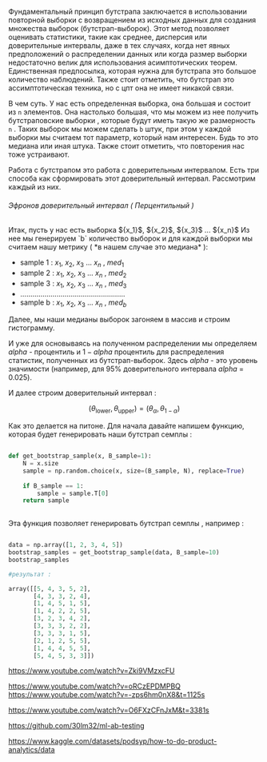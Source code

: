 Фундаментальный принцип бутстрапа заключается в использовании повторной выборки с возвращением из исходных данных для создания множества выборок (бутстрап-выборок). Этот метод позволяет оценивать статистики, такие как среднее, дисперсия или доверительные интервалы, даже в тех случаях, когда нет явных предположений о распределении данных или когда размер выборки недостаточно велик для использования асимптотических теорем. Единственная предпосылка, которая нужна для бутстрапа это большое количество наблюдений. Также стоит отметить, что бутстрап это ассимптотическая техника, но с цпт она не имеет никакой связи. 

В чем суть. У нас есть определенная выборка, она большая и состоит из `n` элементов.  Она настолько большая, что мы можем из нее получить бутстраповские выборки , которые будут иметь такую же размерность `n` . Таких выборок мы можем сделать `b` штук, при этом у каждой выборки мы считаем тот параметр, который нам интересен. Будь то это медиана или иная штука. Также стоит отметить, что повторения нас тоже устраивают. 

Работа с бутстрапом это работа с доверительным интервалом. Есть три способа как сформировать этот доверительный интервал. Рассмотрим каждый из них. 

<h6>Эфронов доверительный интервал ( Перцентильный ) </h6>
Итак, пусть у нас есть выборка  ${x_1}$, ${x_2}$, ${x_3}$ ... ${x_n}$
Из нее мы генерируем `b` количество выборок  и для каждой выборки мы считаем нашу метрику ( *в нашем случае это медиана* ):

- sample 1 : ${x_1}$, ${x_2}$, ${x_3}$ ... ${x_n}$  ,  ${med_1}$
- sample 2 : ${x_1}$, ${x_2}$, ${x_3}$ ... ${x_n}$ ,  ${med_2}$
- sample 3 : ${x_1}$, ${x_2}$, ${x_3}$ ... ${x_n}$ ,  ${med_3}$
- ....................................................
- sample b : ${x_1}$, ${x_2}$, ${x_3}$ ... ${x_n}$ ,  ${med_b}$

Далее, мы наши медианы выборок загоняем в массив и строим гистограмму. 

И уже для основываясь на полученном распределении мы определяем  $alpha$ - процентиль и $1 -alpha$ процентиль для распределения статистик, полученных из бутстрап-выборок. Здесь $alpha$ - это уровень значимости (например, для 95% доверительного интервала $alpha$ = 0.025).

И далее строим доверительный интервал : 

$$
(\theta_{\text{lower}}, \theta_{\text{upper}}) = (\theta_{\alpha}, \theta_{1 - \alpha})
$$

Как это делается на питоне. 
Для начала давайте напишем функцию, которая будет генерировать наши бутстрап семплы : 

```python

def get_bootstrap_sample(x, B_sample=1):
    N = x.size 
    sample = np.random.choice(x, size=(B_sample, N), replace=True)
    
    if B_sample == 1:
        sample = sample.T[0]
    return sample 
    
```

Эта функция позволяет генерировать бутстрап семплы , например : 

```python

data = np.array([1, 2, 3, 4, 5])
bootstrap_samples = get_bootstrap_sample(data, B_sample=10)
bootstrap_samples

#результат : 

array([[5, 4, 3, 5, 2],
       [4, 3, 3, 2, 4],
       [1, 4, 5, 1, 5],
       [1, 4, 2, 2, 5],
       [3, 2, 3, 4, 2],
       [3, 3, 3, 2, 2],
       [3, 3, 3, 1, 5],
       [2, 1, 2, 5, 5],
       [1, 4, 4, 5, 5],
       [5, 4, 5, 3, 3]])
```



https://www.youtube.com/watch?v=Zki9VMzxcFU

https://www.youtube.com/watch?v=oRCzEPDMPBQ
https://www.youtube.com/watch?v=-zps6hm0nX8&t=1125s


https://www.youtube.com/watch?v=O6FXzCFnJxM&t=3381s



https://github.com/30lm32/ml-ab-testing


https://www.kaggle.com/datasets/podsyp/how-to-do-product-analytics/data